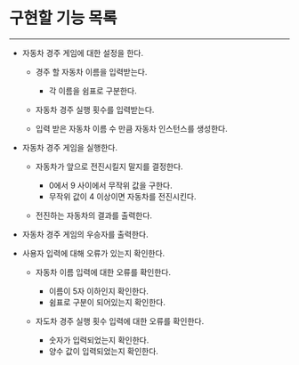 # 구현할 기능 목록

---

- 자동차 경주 게임에 대한 설정을 한다.

  - 경주 할 자동차 이름을 입력받는다.

    - 각 이름을 쉼표로 구분한다.

  - 자동차 경주 실행 횟수를 입력받는다.
  - 입력 받은 자동차 이름 수 만큼 자동차 인스턴스를 생성한다.

- 자동차 경주 게임을 실행한다.

  - 자동차가 앞으로 전진시킬지 말지를 결정한다.

    - 0에서 9 사이에서 무작위 값을 구한다.
    - 무작위 값이 4 이상이면 자동차를 전진시킨다.

  - 전진하는 자동차의 결과를 출력한다.

- 자동차 경주 게임의 우승자를 출력한다.
- 사용자 입력에 대해 오류가 있는지 확인한다.

  - 자동차 이름 입력에 대한 오류를 확인한다.

    - 이름이 5자 이하인지 확인한다.
    - 쉼표로 구분이 되어있는지 확인한다.

  - 자도차 경주 실행 횟수 입력에 대한 오류를 확인한다.

    - 숫자가 입력되었는지 확인한다.
    - 양수 값이 입력되었는지 확인한다.
